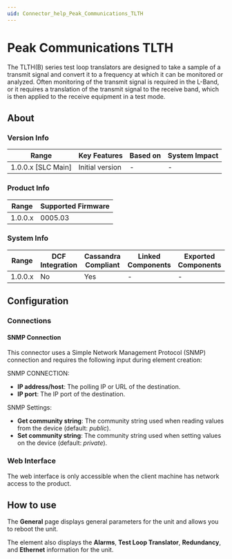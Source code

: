```yaml
---
uid: Connector_help_Peak_Communications_TLTH
---
```


# Peak Communications TLTH

The TLTH(B) series test loop translators are designed to take a sample of a transmit signal and convert it to a frequency at which it can be monitored or analyzed. Often monitoring of the transmit signal is required in the L-Band, or it requires a translation of the transmit signal to the receive band, which is then applied to the receive equipment in a test mode.

## About

### Version Info

| Range              | Key Features     | Based on     | System Impact     |
|--------------------|------------------|--------------|-------------------|
| 1.0.0.x [SLC Main] | Initial version  | -            | -                 |

### Product Info

| Range     | Supported Firmware     |
|-----------|------------------------|
| 1.0.0.x   | 0005.03                |

### System Info

| Range     | DCF Integration     | Cassandra Compliant     | Linked Components     | Exported Components     |
|-----------|---------------------|-------------------------|-----------------------|-------------------------|
| 1.0.0.x   | No                  | Yes                     | -                     | -                       |

## Configuration

### Connections

#### SNMP Connection

This connector uses a Simple Network Management Protocol (SNMP) connection and requires the following input during element creation:

SNMP CONNECTION:

- **IP address/host**: The polling IP or URL of the destination.
- **IP port**: The IP port of the destination.

SNMP Settings:

- **Get community string**: The community string used when reading values from the device (default: *public*).
- **Set community string**: The community string used when setting values on the device (default: *private*).

### Web Interface

The web interface is only accessible when the client machine has network access to the product.

## How to use

The **General** page displays general parameters for the unit and allows you to reboot the unit.

The element also displays the **Alarms**, **Test Loop Translator**, **Redundancy**, and **Ethernet** information for the unit.
